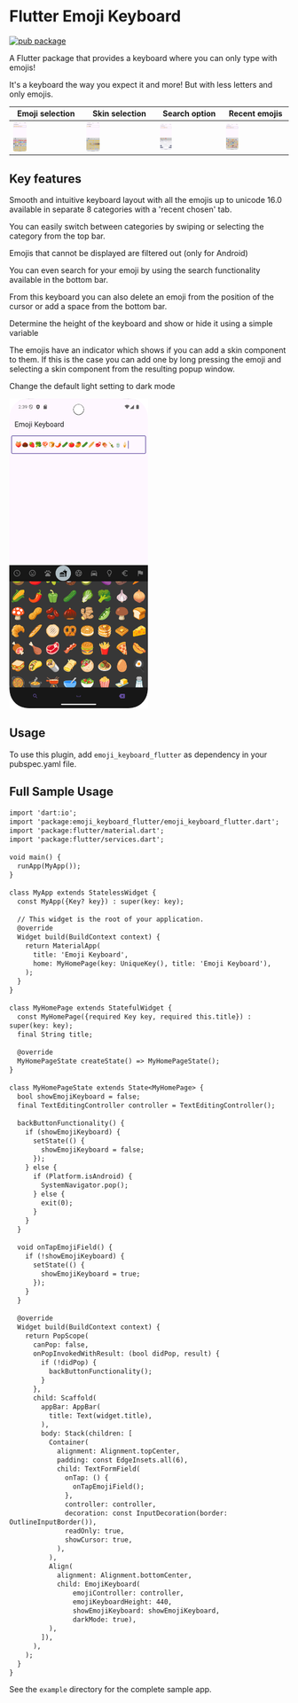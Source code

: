 # Flutter Emoji Keyboard

[![pub package](https://img.shields.io/pub/v/emoji_keyboard_flutter.svg)](https://pub.dartlang.org/packages/emoji_keyboard_flutter)

A Flutter package that provides a keyboard where you can only type with emojis!

It's a keyboard the way you expect it and more! But with less letters and only emojis.

|Emoji selection|Skin selection|Search option|Recent emojis|
|---|----|-------|--|
|<img src="https://github.com/Grabot/flutter_emoji_keyboard/blob/b660c6c3fe9e089c243c062f2abec3d181515899/flutter_emoji_keyboard_screens/random_emoji_selection.png?raw=true" alt="Emoji selection" width="20%">|<img src="https://github.com/Grabot/flutter_emoji_keyboard/blob/b660c6c3fe9e089c243c062f2abec3d181515899/flutter_emoji_keyboard_screens/skin_selection.png?raw=true" alt="Skin selection" width="20%">|<img src="https://github.com/Grabot/flutter_emoji_keyboard/blob/b660c6c3fe9e089c243c062f2abec3d181515899/flutter_emoji_keyboard_screens/search_options.png?raw=true" alt="Search option" width="20%">|<img src="https://github.com/Grabot/flutter_emoji_keyboard/blob/b660c6c3fe9e089c243c062f2abec3d181515899/flutter_emoji_keyboard_screens/recent_page.png?raw=true" alt="Recent emojis" width="20%">|


## Key features

Smooth and intuitive keyboard layout with all the emojis up to unicode 16.0 available in separate 8 categories with a 'recent chosen' tab.

You can easily switch between categories by swiping or selecting the category from the top bar.

Emojis that cannot be displayed are filtered out (only for Android)

You can even search for your emoji by using the search functionality available in the bottom bar.

From this keyboard you can also delete an emoji from the position of the cursor or add a space from the bottom bar.

Determine the height of the keyboard and show or hide it using a simple variable

The emojis have an indicator which shows if you can add a skin component to them. If this is the case you can add one by long pressing the emoji and selecting a skin component from the resulting popup window.

Change the default light setting to dark mode

<img src="https://raw.githubusercontent.com/Grabot/flutter_emoji_keyboard/b660c6c3fe9e089c243c062f2abec3d181515899/flutter_emoji_keyboard_screens/dark_mode.png" alt="Alt Text" width="250px">

## Usage
To use this plugin, add `emoji_keyboard_flutter` as dependency in your pubspec.yaml file.

## Full Sample Usage
```
import 'dart:io';
import 'package:emoji_keyboard_flutter/emoji_keyboard_flutter.dart';
import 'package:flutter/material.dart';
import 'package:flutter/services.dart';

void main() {
  runApp(MyApp());
}

class MyApp extends StatelessWidget {
  const MyApp({Key? key}) : super(key: key);

  // This widget is the root of your application.
  @override
  Widget build(BuildContext context) {
    return MaterialApp(
      title: 'Emoji Keyboard',
      home: MyHomePage(key: UniqueKey(), title: 'Emoji Keyboard'),
    );
  }
}

class MyHomePage extends StatefulWidget {
  const MyHomePage({required Key key, required this.title}) : super(key: key);
  final String title;

  @override
  MyHomePageState createState() => MyHomePageState();
}

class MyHomePageState extends State<MyHomePage> {
  bool showEmojiKeyboard = false;
  final TextEditingController controller = TextEditingController();

  backButtonFunctionality() {
    if (showEmojiKeyboard) {
      setState(() {
        showEmojiKeyboard = false;
      });
    } else {
      if (Platform.isAndroid) {
        SystemNavigator.pop();
      } else {
        exit(0);
      }
    }
  }

  void onTapEmojiField() {
    if (!showEmojiKeyboard) {
      setState(() {
        showEmojiKeyboard = true;
      });
    }
  }

  @override
  Widget build(BuildContext context) {
    return PopScope(
      canPop: false,
      onPopInvokedWithResult: (bool didPop, result) {
        if (!didPop) {
          backButtonFunctionality();
        }
      },
      child: Scaffold(
        appBar: AppBar(
          title: Text(widget.title),
        ),
        body: Stack(children: [
          Container(
            alignment: Alignment.topCenter,
            padding: const EdgeInsets.all(6),
            child: TextFormField(
              onTap: () {
                onTapEmojiField();
              },
              controller: controller,
              decoration: const InputDecoration(border: OutlineInputBorder()),
              readOnly: true,
              showCursor: true,
            ),
          ),
          Align(
            alignment: Alignment.bottomCenter,
            child: EmojiKeyboard(
                emojiController: controller,
                emojiKeyboardHeight: 440,
                showEmojiKeyboard: showEmojiKeyboard,
                darkMode: true),
          ),
        ]),
      ),
    );
  }
}
```
See the `example` directory for the complete sample app.
